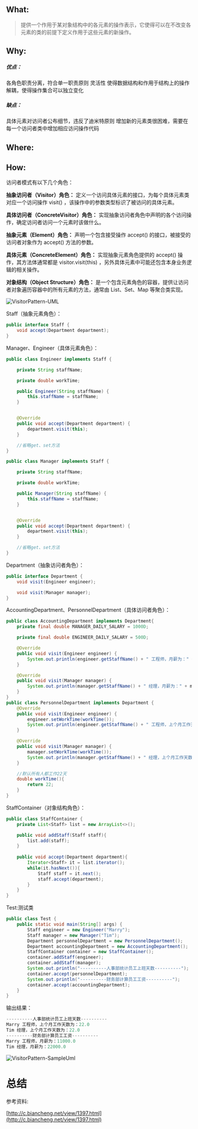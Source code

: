 

## What:

>提供一个作用于某对象结构中的各元素的操作表示，它使得可以在不改变各元素的类的前提下定义作用于这些元素的新操作。


## Why:
##### 优点：
各角色职责分离，符合单一职责原则
灵活性
使得数据结构和作用于结构上的操作解耦，使得操作集合可以独立变化

##### 缺点：
具体元素对访问者公布细节，违反了迪米特原则
增加新的元素类很困难，需要在每一个访问者类中增加相应访问操作代码

## Where:


## How:

访问者模式有以下几个角色：

**抽象访问者（Visitor）角色：** 定义一个访问具体元素的接口，为每个具体元素类对应一个访问操作 visit() ，该操作中的参数类型标识了被访问的具体元素。

**具体访问者（ConcreteVisitor）角色：** 实现抽象访问者角色中声明的各个访问操作，确定访问者访问一个元素时该做什么。

**抽象元素（Element）角色：** 声明一个包含接受操作 accept() 的接口，被接受的访问者对象作为 accept() 方法的参数。

**具体元素（ConcreteElement）角色：** 实现抽象元素角色提供的 accept() 操作，其方法体通常都是 visitor.visit(this) ，另外具体元素中可能还包含本身业务逻辑的相关操作。

**对象结构（Object Structure）角色：** 是一个包含元素角色的容器，提供让访问者对象遍历容器中的所有元素的方法，通常由 List、Set、Map 等聚合类实现。

![VisitorPattern-UML](https://raw.githubusercontent.com/MuggleLee/PicGo/master/%E8%AE%BE%E8%AE%A1%E6%A8%A1%E5%BC%8F/%E8%AE%BF%E9%97%AE%E8%80%85%E6%A8%A1%E5%BC%8F/VisitorPattern-UML.png)

Staff（抽象元素角色）：
```java
public interface Staff {
    void accept(Department department);
}
```
Manager、Engineer（具体元素角色）：
```java
public class Engineer implements Staff {

    private String staffName;

    private double workTime;

    public Engineer(String staffName) {
        this.staffName = staffName;
    }


    @Override
    public void accept(Department department) {
        department.visit(this);
    }

    //省略get、set方法
}

public class Manager implements Staff {

    private String staffName;

    private double workTime;

    public Manager(String staffName) {
        this.staffName = staffName;
    }


    @Override
    public void accept(Department department) {
        department.visit(this);
    }

    //省略get、set方法
}
```
Department（抽象访问者角色）：
```java
public interface Department {
    void visit(Engineer engineer);

    void visit(Manager manager);
}
```
AccountingDepartment、PersonnelDepartment（具体访问者角色）：

```java
public class AccountingDepartment implements Department{
    private final double MANAGER_DAILY_SALARY = 1000D;

    private final double ENGINEER_DAILY_SALARY = 500D;

    @Override
    public void visit(Engineer engineer) {
        System.out.println(engineer.getStaffName() + " 工程师，月薪为：" + engineer.getWorkTime() * ENGINEER_DAILY_SALARY);
    }

    @Override
    public void visit(Manager manager) {
        System.out.println(manager.getStaffName() + " 经理，月薪为：" + manager.getWorkTime() * MANAGER_DAILY_SALARY);
    }
}
public class PersonnelDepartment implements Department {
    @Override
    public void visit(Engineer engineer) {
        engineer.setWorkTime(workTime());
        System.out.println(engineer.getStaffName() + " 工程师，上个月工作天数为：" + workTime());
    }

    @Override
    public void visit(Manager manager) {
        manager.setWorkTime(workTime());
        System.out.println(manager.getStaffName() + " 经理，上个月工作天数为：" + workTime());
    }

    //默认所有人都工作22天
    double workTime(){
        return 22;
    }
}
```
StaffContainer（对象结构角色）：
```java
public class StaffContainer {
    private List<Staff> list = new ArrayList<>();

    public void addStaff(Staff staff){
        list.add(staff);
    }
    
    public void accept(Department department){
        Iterator<Staff> it = list.iterator();
        while(it.hasNext()){
            Staff staff = it.next();
            staff.accept(department);
        }
    }
}
```

Test:测试类
```java
public class Test {
    public static void main(String[] args) {
        Staff engineer = new Engineer("Marry");
        Staff manager = new Manager("Tim");
        Department personnelDepartment = new PersonnelDepartment();
        Department accountingDepartment = new AccountingDepartment();
        StaffContainer container = new StaffContainer();
        container.addStaff(engineer);
        container.addStaff(manager);
        System.out.println("----------人事部统计员工上班天数----------");
        container.accept(personnelDepartment);
        System.out.println("----------财务部计算员工工资----------");
        container.accept(accountingDepartment);
    }
}
```
输出结果：
```java
----------人事部统计员工上班天数----------
Marry 工程师，上个月工作天数为：22.0
Tim 经理，上个月工作天数为：22.0
----------财务部计算员工工资----------
Marry 工程师，月薪为：11000.0
Tim 经理，月薪为：22000.0
```

![VisitorPattern-SampleUml](https://raw.githubusercontent.com/MuggleLee/PicGo/master/%E8%AE%BE%E8%AE%A1%E6%A8%A1%E5%BC%8F/%E8%AE%BF%E9%97%AE%E8%80%85%E6%A8%A1%E5%BC%8F/VisitorPattern-SampleUml.png)


# 总结

参考资料:

[http://c.biancheng.net/view/1397.html](http://c.biancheng.net/view/1397.html)